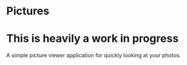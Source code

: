 Pictures
========

# This is heavily a work in progress

A simple picture viewer application for quickly looking at your photos.
